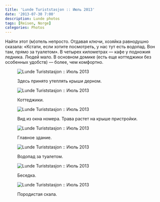```yaml
---
title: 'Lunde Turiststasjon :: Июль 2013'
date: '2013-07-30 7:00'
description: Lunde photos
tags: [Reisen, Norge]
categories: Photos
---
```

<p>Найти этот (м)отель непросто. Отдавая ключи, хозяйка равнодушно сказала: «Кстати, если хотите посмотреть, у нас тут есть водопад. Вон там, прямо за туалетом». В четырех километрах — кафе у подножия ледника. Людей мало. В основном домике (есть еще коттеджики без особенных удобств) — более, чем комфортно.</p>

<figure>
	<img src="{{urls.media}}/1375246344109-600.jpeg" alt="Lunde Turiststasjon :: Июль 2013" />
	<figcaption><p>Здесь принято утеплять крыши дерном.</p></figcaption>
</figure>

<figure>
	<img src="{{urls.media}}/1375246350510-600.jpeg" alt="Lunde Turiststasjon :: Июль 2013" />
	<figcaption><p>Коттеджики.</p></figcaption>
</figure>

<figure>
	<img src="{{urls.media}}/1375246356800-600.jpeg" alt="Lunde Turiststasjon :: Июль 2013" />
	<figcaption><p>Вид из окна номера. Трава растет на крыше пристройки.</p></figcaption>
</figure>

<figure>
	<img src="{{urls.media}}/1375246363335-600.jpeg" alt="Lunde Turiststasjon :: Июль 2013" />
	<figcaption><p>Главное здание.</p></figcaption>
</figure>

<figure>
	<img src="{{urls.media}}/1375246369893-600.jpeg" alt="Lunde Turiststasjon :: Июль 2013" />
	<figcaption><p>Водопад за туалетом.</p></figcaption>
</figure>

<figure>
	<img src="{{urls.media}}/1375246377229-600.jpeg" alt="Lunde Turiststasjon :: Июль 2013" />
	<figcaption><p>Беседка.</p></figcaption>
</figure>

<figure>
	<img src="{{urls.media}}/1375246383685-600.jpeg" alt="Lunde Turiststasjon :: Июль 2013" />
	<figcaption><p>Породистая скала.</p></figcaption>
</figure>
